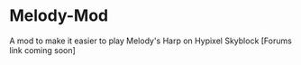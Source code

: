 # Melody-Mod
A mod to make it easier to play Melody's Harp on Hypixel Skyblock [Forums link coming soon]

